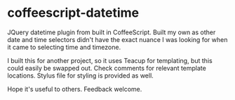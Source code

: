 # coffeescript-datetime
JQuery datetime plugin from built in CoffeeScript. Built my own as other date and time selectors didn't have the exact nuance I was looking for when it came to selecting time and timezone.

I built this for another project, so it uses Teacup for templating, but this could easily be swapped out. Check comments for relevant template locations. Stylus file for styling is provided as well.

Hope it's useful to others. Feedback welcome.
